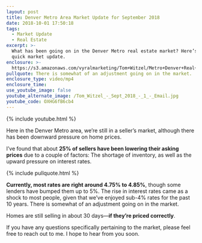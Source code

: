 ```yaml
---
layout: post
title: Denver Metro Area Market Update for September 2018
date: 2018-10-01 17:50:18
tags:
  - Market Update
  - Real Estate
excerpt: >-
  What has been going on in the Denver Metro real estate market? Here’s your
  quick market update.
enclosure: >-
  https://s3.amazonaws.com/vyralmarketing/Tom+Witzel/Metro+Denver+Real+Estate-+Market+Update.mp4
pullquote: There is somewhat of an adjustment going on in the market.
enclosure_type: video/mp4
enclosure_time:
use_youtube_image: false
youtube_alternate_image: /Tom_Witzel_-_Sept_2018_-_1_-_Email.jpg
youtube_code: OXHG6fB6cb4
---
```


{% include youtube.html %}

Here in the Denver Metro area, we’re still in a seller’s market, although there has been downward pressure on home prices.

I’ve found that about **25% of sellers have been lowering their asking prices** due to a couple of factors: The shortage of inventory, as well as the upward pressure on interest rates.

{% include pullquote.html %}

**Currently, most rates are right around 4.75% to 4.85%**, though some lenders have bumped them up to 5%. The rise in interest rates came as a shock to most people, given that we’ve enjoyed sub-4% rates for the past 10 years. There is somewhat of an adjustment going on in the market.

Homes are still selling in about 30 days—**if they’re priced correctly**.

If you have any questions specifically pertaining to the market, please feel free to reach out to me. I hope to hear from you soon.